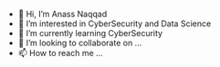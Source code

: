 - 👋 Hi, I’m Anass Naqqad
- 👀 I’m interested in CyberSecurity and Data Science
- 🌱 I’m currently learning CyberSecurity
- 💞️ I’m looking to collaborate on ...
- 📫 How to reach me ...

<!---
Anatechi/Anatechi is a ✨ special ✨ repository because its `README.md` (this file) appears on your GitHub profile.
You can click the Preview link to take a look at your changes.
--->
